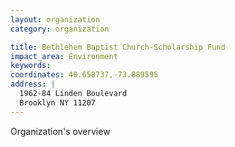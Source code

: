 ```yaml
---
layout: organization
category: organization

title: Bethlehem Baptist Church-Scholarship Fund
impact_area: Environment
keywords: 
coordinates: 40.658737,-73.889595
address: |
  1962-84 Linden Boulevard
  Brooklyn NY 11207
---
```

Organization's overview
